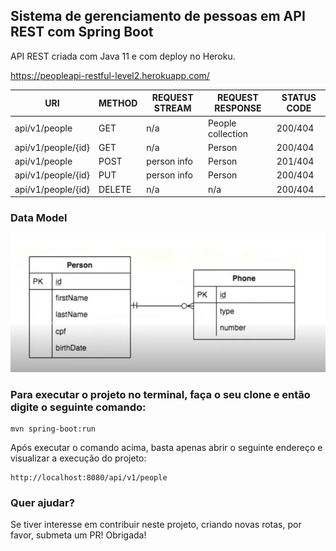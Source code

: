 <h2>Sistema de gerenciamento de pessoas em API REST com Spring Boot</h2>

API REST criada com Java 11 e com deploy no Heroku.

https://peopleapi-restful-level2.herokuapp.com/


| URI                 | METHOD        | REQUEST STREAM |  REQUEST RESPONSE  | STATUS CODE  |
| ------------------- | ------------- | -------------- | ------------------ | ------------ |
| api/v1/people       | GET           | n/a            | People collection  | 200/404      |
| api/v1/people/{id}  | GET           | n/a            | Person             | 200/404      |
| api/v1/people       | POST          | person info    | Person             | 201/404      |
| api/v1/people/{id}  | PUT           | person info    | Person             | 200/404      |
| api/v1/people/{id}  | DELETE        | n/a            | n/a                | 200/404      |


<h3>Data Model</h3>

![Data model](https://github.com/jackelinenascimento/peopleapi/blob/main/images/modelo-dados.PNG)


<h3> Para executar o projeto no terminal, faça o seu clone e então digite o seguinte comando: </h3>

```shell script
mvn spring-boot:run 
```

Após executar o comando acima, basta apenas abrir o seguinte endereço e visualizar a execução do projeto:

```
http://localhost:8080/api/v1/people
```

### Quer ajudar?

Se tiver interesse em contribuir neste projeto, criando novas rotas, por favor, submeta um PR! Obrigada!